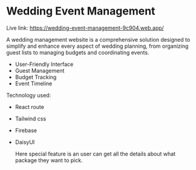 # Wedding Event Management
Live link: https://wedding-event-management-9c904.web.app/

A wedding management website is a comprehensive solution designed to simplify and enhance every aspect of wedding planning, from organizing guest lists to managing budgets and coordinating events. 

- User-Friendly Interface 
- Guest Management
- Budget Tracking
- Event Timeline

Technology used:
- React route
- Tailwind css
- Firebase
- DaisyUI

  Here special feature is an user can get all the details about what package they want to pick. 

